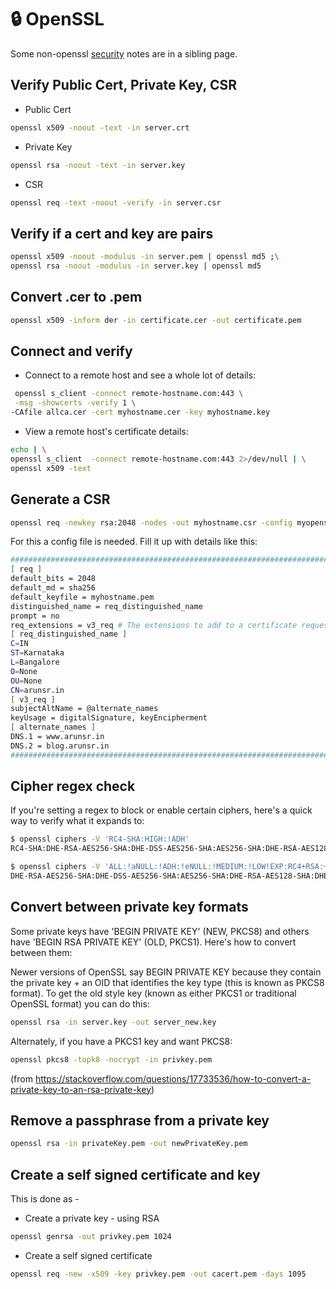 # 🔒 OpenSSL

Some non-openssl [security](security.md) notes are in a sibling page.

## Verify Public Cert, Private Key, CSR

-   Public Cert

``` sh
openssl x509 -noout -text -in server.crt
```

-   Private Key

``` sh
openssl rsa -noout -text -in server.key
```

-   CSR

``` sh
openssl req -text -noout -verify -in server.csr
```

## Verify if a cert and key are pairs

``` sh
openssl x509 -noout -modulus -in server.pem | openssl md5 ;\
openssl rsa -noout -modulus -in server.key | openssl md5
```

## Convert .cer to .pem

``` sh
openssl x509 -inform der -in certificate.cer -out certificate.pem
```

## Connect and verify

-   Connect to a remote host and see a whole lot of details:

``` sh
 openssl s_client -connect remote-hostname.com:443 \
 -msg -showcerts -verify 1 \
-CAfile allca.cer -cert myhostname.cer -key myhostname.key
```

-   View a remote host's certificate details:

``` sh
echo | \
openssl s_client  -connect remote-hostname.com:443 2>/dev/null | \
openssl x509 -text
```

## Generate a CSR

``` sh
openssl req -newkey rsa:2048 -nodes -out myhostname.csr -config myopenssl.cnf
```

For this a config file is needed. Fill it up with details like this:

``` sh
######################################################################################
[ req ]
default_bits = 2048
default_md = sha256
default_keyfile = myhostname.pem
distinguished_name = req_distinguished_name
prompt = no
req_extensions = v3_req # The extensions to add to a certificate request
[ req_distinguished_name ]
C=IN
ST=Karnataka
L=Bangalore
O=None
OU=None
CN=arunsr.in
[ v3_req ]
subjectAltName = @alternate_names
keyUsage = digitalSignature, keyEncipherment
[ alternate_names ]
DNS.1 = www.arunsr.in
DNS.2 = blog.arunsr.in
#######################################################################################
```

## Cipher regex check

If you're setting a regex to block or enable certain ciphers, here's a
quick way to verify what it expands to:

``` sh
$ openssl ciphers -V 'RC4-SHA:HIGH:!ADH'
RC4-SHA:DHE-RSA-AES256-SHA:DHE-DSS-AES256-SHA:AES256-SHA:DHE-RSA-AES128-SHA:DHE-DSS-AES128-SHA:AES128-SHA:EDH-RSA-DES-CBC3-SHA:EDH-DSS-DES-CBC3-SHA:DES-CBC3-SHA:DES-CBC3-MD5

$ openssl ciphers -V 'ALL:!aNULL:!ADH:!eNULL:!MEDIUM:!LOW!EXP:RC4+RSA:+HIGH'
DHE-RSA-AES256-SHA:DHE-DSS-AES256-SHA:AES256-SHA:DHE-RSA-AES128-SHA:DHE-DSS-AES128-SHA:AES128-SHA:EDH-RSA-DES-CBC3-SHA:EDH-DSS-DES-CBC3-SHA:DES-CBC3-SHA:DES-CBC3-MD5
```

## Convert between private key formats

Some private keys have 'BEGIN PRIVATE KEY' (NEW, PKCS8) and others
have 'BEGIN RSA PRIVATE KEY' (OLD, PKCS1). Here's how to convert
between them:

Newer versions of OpenSSL say BEGIN PRIVATE KEY because they contain
the private key + an OID that identifies the key type (this is known
as PKCS8 format). To get the old style key (known as either PKCS1 or
traditional OpenSSL format) you can do this:

``` sh
openssl rsa -in server.key -out server_new.key
```

Alternately, if you have a PKCS1 key and want PKCS8:

``` sh
openssl pkcs8 -topk8 -nocrypt -in privkey.pem
```

(from <https://stackoverflow.com/questions/17733536/how-to-convert-a-private-key-to-an-rsa-private-key>)

## Remove a passphrase from a private key

``` sh
openssl rsa -in privateKey.pem -out newPrivateKey.pem
```

## Create a self signed certificate and key

This is done as - 

-   Create a private key - using RSA

``` sh
openssl genrsa -out privkey.pem 1024
```

-   Create a self signed certificate

``` sh
openssl req -new -x509 -key privkey.pem -out cacert.pem -days 1095
```

